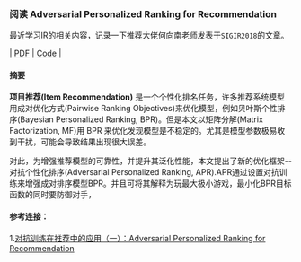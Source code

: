 ### 阅读 Adversarial Personalized Ranking for Recommendation

最近学习IR的相关内容，记录一下推荐大佬何向南老师发表于`SIGIR2018`的文章。

| [PDF](https://arxiv.org/abs/1808.03908) | [Code](https://github.com/hexiangnan/adversarial_personalized_ranking) |

#### 摘要

**项目推荐(Item Recommendation)** 是一个个性化排名任务，许多推荐系统模型用成对优化方式(Pairwise Ranking Objectives)来优化模型，例如贝叶斯个性排序(Bayesian Personalized Ranking, BPR)。但是本文以矩阵分解(Matrix Factorization, MF)用 BPR 来优化发现模型是不稳定的。尤其是模型参数极易收到干扰，可能会导致结果出现很大误差。

对此，为增强推荐模型的可靠性，并提升其泛化性能，本文提出了新的优化框架--对抗个性化排序(Adversarial Personalized Ranking, APR).APR通过设置对抗训练来增强成对排序模型BPR。并且可将其解释为玩最大极小游戏，最小化BPR目标函数的同时要防御对手，








#### 参考连接：
1.[对抗训练在推荐中的应用（一）：Adversarial Personalized Ranking for Recommendation](https://www.jianshu.com/p/4784d20570aa)
